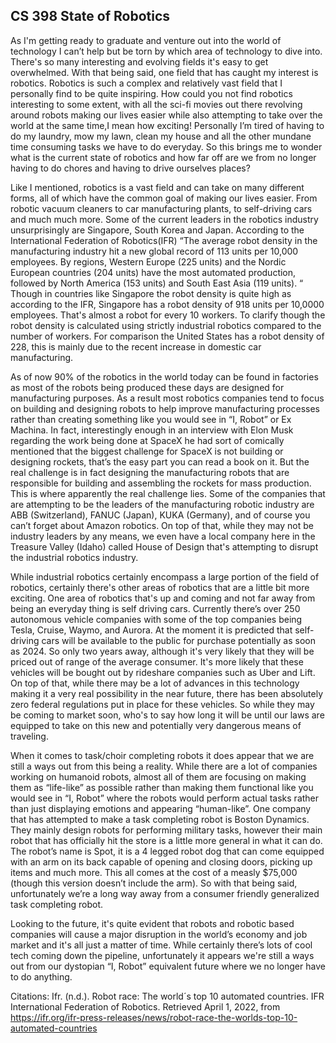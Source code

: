 ## CS 398 State of Robotics

As I'm getting ready to graduate and venture out into the world of technology I can’t help but be torn by which area of technology to dive into. There's so many interesting and evolving fields it's easy to get overwhelmed. With that being said, one field that has caught my interest is robotics. Robotics is such a complex and relatively vast field that I personally find to be quite inspiring. How could you not find robotics interesting to some extent, with all the sci-fi movies out there revolving around robots making our lives easier while also attempting to take over the world at the same time,I mean how exciting! Personally I’m tired of having to do my laundry, mow my lawn, clean my house and all the other mundane time consuming tasks we have to do everyday. So this brings me to wonder what is the current state of robotics and how far off are we from no longer having to do chores and having to drive ourselves places?

 Like I mentioned, robotics is a vast field and can take on many different forms, all of which have the common goal of making our lives easier. From robotic vacuum cleaners to car manufacturing plants, to self-driving cars and much much more. Some of the current leaders in the robotics industry unsurprisingly are Singapore, South Korea and Japan. According to the International Federation of Robotics(IFR) “The average robot density in the manufacturing industry hit a new global record of 113 units per 10,000 employees. By regions, Western Europe (225 units) and the Nordic European countries (204 units) have the most automated production, followed by North America (153 units) and South East Asia (119 units). “ Though in countries like Singapore the robot density is quite high as according to the IFR, Singapore has a robot density of 918 units per 10,0000 employees. That's almost a robot for every 10 workers. To clarify though the robot density is calculated using strictly industrial robotics compared to the number of workers. For comparison the United States has a robot density of 228, this is mainly due to the recent increase in domestic car manufacturing.

As of now 90% of the robotics in the world today can be found in factories as most of the robots being produced these days are designed for manufacturing purposes. As a result most robotics companies tend to focus on building and designing robots to help improve manufacturing processes rather than creating something like you would see in “I, Robot” or Ex Machina. In fact, interestingly enough in an interview with Elon Musk regarding the work being done at SpaceX he had sort of comically mentioned that the biggest challenge for SpaceX is not building or designing rockets, that’s the easy part you can read a book on it. But the real challenge is in fact designing the manufacturing robots that are responsible for building and assembling the rockets for mass production. This is where apparently the real challenge lies. Some of the companies that are attempting to be the leaders of the manufacturing robotic industry are ABB (Switzerland), FANUC (Japan), KUKA (Germany), and of course you can’t forget about Amazon robotics. On top of that, while they may not be industry leaders by any means, we even have a local company here in the Treasure Valley (Idaho) called House of Design that's attempting to disrupt the industrial robotics industry.

While industrial robotics certainly encompass a large portion of the field of robotics, certainly there's other areas of robotics that are a little bit more exciting.  One area of robotics that's up and coming and not far away from being an everyday thing is self driving cars. Currently there’s over 250 autonomous vehicle companies with some of the top companies being Tesla, Cruise, Waymo, and Aurora. At the moment it is predicted that self-driving cars will be available to the public for purchase potentially as soon as 2024. So only two years away, although it's very likely that they will be priced out of range of the average consumer. It's more likely that these vehicles will be bought out by rideshare companies such as Uber and Lift. On top of that, while there may be a lot of advances in this technology making it a very real possibility in the near future, there has been absolutely zero federal regulations put in place for these vehicles. So while they may be coming to market soon, who's to say how long it will be until our laws are equipped to take on this new and potentially very dangerous means of traveling. 

When it comes to task/choir completing robots it does appear that we are still a ways out from this being a reality. While there are a lot of companies working on humanoid robots, almost all of them are focusing on making them as “life-like” as possible rather than making them functional like you would see in “I, Robot” where the robots would perform actual tasks rather than just displaying emotions and appearing “human-like”. One company that has attempted to make a task completing robot is Boston Dynamics. They mainly design robots for performing military tasks, however their main robot that has officially hit the store is a little more general in what it can do. The robot’s name is Spot, it is a 4 legged robot dog that can come equipped with an arm on its back capable of opening and closing doors, picking up items and much more. This all comes at the cost of a measly $75,000 (though this version doesn’t include the arm). So with that being said, unfortunately we’re a long way away from a consumer friendly generalized task completing robot. 


Looking to the future, it's quite evident that robots and robotic based companies will cause a major disruption in the world’s economy and job market and it's all just a matter of time. While certainly there’s lots of cool tech coming down the pipeline, unfortunately it appears we're still a ways out from our dystopian “I, Robot” equivalent future where we no longer have to do anything. 


Citations: 
Ifr. (n.d.). Robot race: The world´s top 10 automated countries. IFR International Federation of Robotics. Retrieved April 1, 2022, from https://ifr.org/ifr-press-releases/news/robot-race-the-worlds-top-10-automated-countries


